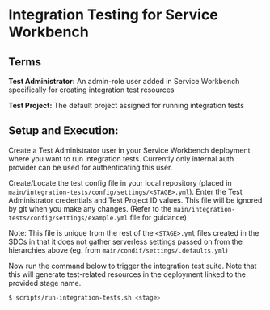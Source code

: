 # Integration Testing for Service Workbench

## Terms

**Test Administrator:** An admin-role user added in Service Workbench specifically for creating integration test resources

**Test Project:** The default project assigned for running integration tests

## Setup and Execution:

   Create a Test Administrator user in your Service Workbench deployment where you want to run integration tests. 
   Currently only internal auth provider can be used for authenticating this user.

   Create/Locate the test config file in your local repository (placed in `main/integration-tests/config/settings/<STAGE>.yml`).
   Enter the Test Administrator credentials and Test Project ID values. This file will be ignored by git when you make any changes. (Refer to the `main/integration-tests/config/settings/example.yml` file for guidance)
   
   Note: This file is unique from the rest of the `<STAGE>.yml` files created in the SDCs in that it does not gather serverless settings passed on from the hierarchies above (eg. from `main/condif/settings/.defaults.yml`)
   
   Now run the command below to trigger the integration test suite. 
   Note that this will generate test-related resources in the deployment linked to the provided stage name.

```bash
$ scripts/run-integration-tests.sh <stage>
```
